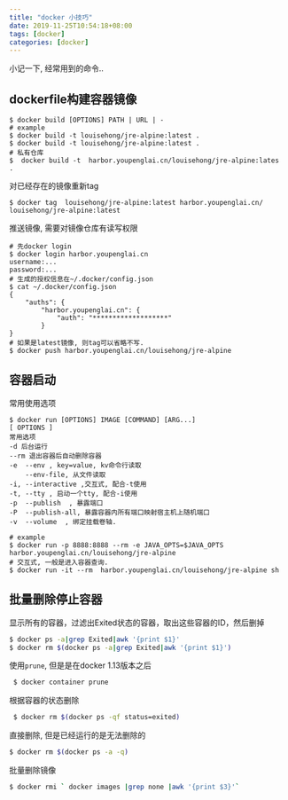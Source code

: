 ```yaml
---
title: "docker 小技巧"
date: 2019-11-25T10:54:18+08:00
tags: [docker]
categories: [docker]
---
```


小记一下, 经常用到的命令..

## dockerfile构建容器镜像

```shell script
$ docker build [OPTIONS] PATH | URL | -
# example
$ docker build -t louisehong/jre-alpine:latest . 
$ docker build -t louisehong/jre-alpine:latest . 
# 私有仓库
$  docker build -t  harbor.youpenglai.cn/louisehong/jre-alpine:lates  .
```
对已经存在的镜像重新tag

```shell script
$ docker tag  louisehong/jre-alpine:latest harbor.youpenglai.cn/ louisehong/jre-alpine:latest
```

推送镜像, 需要对镜像仓库有读写权限

```shell script
# 先docker login
$ docker login harbor.youpenglai.cn
username:...
password:...
# 生成的授权信息在~/.docker/config.json
$ cat ~/.docker/config.json
{
	"auths": {
		"harbor.youpenglai.cn": {
			"auth": "*******************"
		}
}
# 如果是latest镜像, 则tag可以省略不写. 
$ docker push harbor.youpenglai.cn/louisehong/jre-alpine
```

## 容器启动

常用使用选项

```shell script
$ docker run [OPTIONS] IMAGE [COMMAND] [ARG...]
[ OPTIONS ]
常用选项
-d 后台运行
--rm 退出容器后自动删除容器
-e  --env , key=value, kv命令行读取
    --env-file, 从文件读取
-i, --interactive ,交互式, 配合-t使用
-t, --tty , 启动一个tty, 配合-i使用
-p  --publish  , 暴露端口
-P  --publish-all, 暴露容器内所有端口映射宿主机上随机端口
-v  --volume  , 绑定挂载卷轴.

# example
$ docker run -p 8888:8888 --rm -e JAVA_OPTS=$JAVA_OPTS  harbor.youpenglai.cn/louisehong/jre-alpine
# 交互式, 一般是进入容器查询.
$ docker run -it --rm  harbor.youpenglai.cn/louisehong/jre-alpine sh
```

## 批量删除停止容器

 显示所有的容器，过滤出Exited状态的容器，取出这些容器的ID，然后删掉 

```bash
$ docker ps -a|grep Exited|awk '{print $1}'
$ docker rm $(docker ps -a|grep Exited|awk '{print $1}')
```

使用`prune`, 但是是在docker 1.13版本之后

```bash
 $ docker container prune
```

根据容器的状态删除

```bash
 $ docker rm $(docker ps -qf status=exited)
```

直接删除, 但是已经运行的是无法删除的

```bash
$ docker rm $(docker ps -a -q)
```

批量删除<none>镜像

```bash
$ docker rmi ` docker images |grep none |awk '{print $3}'`
```
